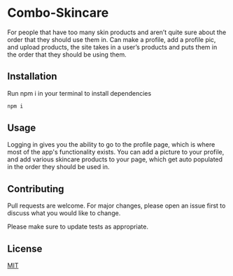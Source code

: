 # Combo-Skincare

For people that have too many skin products and aren’t quite sure about the order that they should use them in. Can make a profile, add a profile pic, and upload products, the site takes in a user’s products and puts them in the order that they should be using them.

## Installation

Run npm i in your terminal to install dependencies

```bash
npm i
```

## Usage

Logging in gives you the ability to go to the profile page, which is where most of the app's functionality exists. You can add a picture to your profile, and add various skincare products to your page, which get auto populated in the order they should be used in.

## Contributing
Pull requests are welcome. For major changes, please open an issue first to discuss what you would like to change.

Please make sure to update tests as appropriate.

## License
[MIT](https://choosealicense.com/licenses/mit/)
